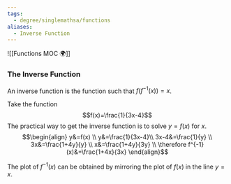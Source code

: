 ```yaml
---
tags:
  - degree/singlemathsa/functions
aliases:
  - Inverse Function
---
```

![[Functions MOC 🌍]]

### The Inverse Function

An inverse function is the function such that $f(f^{-1}(x))=x$.

Take the function $$f(x)=\frac{1}{3x-4}$$
The practical way to get the inverse function is to solve $y=f(x)$ for $x$.
$$\begin{align}
y&=f(x) \\
y&=\frac{1}{3x-4}\\
3x-4&=\frac{1}{y} \\
3x&=\frac{1+4y}{y} \\
x&=\frac{1+4y}{3y} \\
\therefore f^{-1}(x)&=\frac{1+4x}{3x}
\end{align}$$

The plot of $f^{-1}(x)$ can be obtained by mirroring the plot of $f(x)$ in the line $y=x$.
